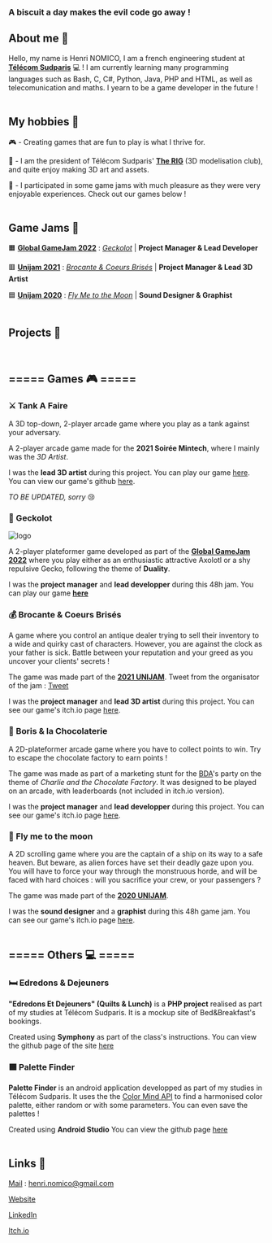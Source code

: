 ### A biscuit a day makes the evil code go away !

## About me 🍪

Hello, my name is Henri NOMICO, I am a french engineering student at <a href="https://www.telecom-sudparis.eu/">**Télécom Sudparis**</a> 💻 ! I am currently learning many programming languages such as Bash, C, C#, Python, Java, PHP and HTML, as well as telecomunication and maths. I yearn to be a game developer in the future !
<br>
<br>

## My hobbies 🍰

 🎮 - Creating games that are fun to play is what I thrive for.
 
 🧊 - I am the president of Télécom Sudparis' <a href="https://www.youtube.com/channel/UCT-08PN1bcBDCU1GrhAOTGw">**The RIG**</a> (3D modelisation club), and quite enjoy making 3D art and assets.
 
 🎲 - I participated in some game jams with much pleasure as they were very enjoyable experiences. Check out our games below !
<br>
<br>

## Game Jams 🧁

 🟧 <a href="https://globalgamejam.org/">**Global GameJam 2022**</a> : <a href="https://github.com/Hugo-Carbiener/Geckolot">*Geckolot*</a> | **Project Manager & Lead Developer**
 
 🟥 <a href="https://itch.io/jam/unijam2021">**Unijam 2021**</a> : <a href="https://biscuitprime.itch.io/brocante-coeurs-brises">*Brocante & Coeurs Brisés*</a> | **Project Manager & Lead 3D Artist**
 
 🟦 <a href="https://itch.io/jam/unijam2020">**Unijam 2020**</a> : <a href="https://senydesu.itch.io/fly-me-to-the-moon">*Fly Me to the Moon*</a> | **Sound Designer & Graphist**
<br>
<br>

## Projects 🥮
<br>

## ===== Games 🎮 =====

### ⚔️ Tank A Faire 

A 3D top-down, 2-player arcade game where you play as a tank against your adversary. 

A 2-player arcade game made for the **2021 Soirée Mintech**, where I mainly was the *3D Artist*. 

I was the **lead 3D artist** during this project. You can play our game <a href="">here</a>. You can view our game's github <a href="https://github.com/YelloowBlitz/TankAFaire">here</a>.

*TO BE UPDATED, sorry* 😢


### 🦎 Geckolot

![logo](https://user-images.githubusercontent.com/74375728/157636719-e784e7cd-ea56-473e-a393-a37fa64d5585.gif)

A 2-player plateformer game developed as part of the <a href="https://globalgamejam.org/">**Global GameJam 2022**</a> where you play either as an enthusiastic attractive Axolotl or a shy repulsive Gecko, following the theme of **Duality**.

I was the **project manager** and **lead developper** during this 48h jam. You can play our game <a href="https://mathieu-coutant.itch.io/geckolot">**here**</a>


### 💰 Brocante & Coeurs Brisés

A game where you control an antique dealer trying to sell their inventory to a wide and quirky cast of characters. However, you are against the clock as your father is sick. Battle between your reputation and your greed as you uncover your clients' secrets !

The game was made part of the <a href="https://www.ensiie.fr/unijam-2021/">**2021 UNIJAM**</a>. 
Tweet from the organisator of the jam : <a href="https://twitter.com/ENSIIE/status/1462783335479062534">Tweet</a>

I was the **project manager** and **lead 3D artist** during this project. You can see our game's itch.io page <a href="https://biscuitprime.itch.io/brocante-coeurs-brises">here</a>.


### 🍬 Boris & la Chocolaterie

A 2D-plateformer arcade game where you have to collect points to win. Try to escape the chocolate factory to earn points !

The game was made as part of a marketing stunt for the <a href="">BDA</a>'s party on the theme of _Charlie and the Chocolate Factory_. It was designed to be played on an arcade, with leaderboards (not included in itch.io version).

I was the **project manager** and **lead developper** during this project. You can see our game's itch.io page <a href="https://biscuitprime.itch.io/boris-la-chocolaterie">here</a>.


### 🌙 Fly me to the moon

A 2D scrolling game where you are the captain of a ship on its way to a safe heaven. But beware, as alien forces have set their deadly gaze upon you. You will have to force your way through the monstruous horde, and will be faced with hard choices : will you sacrifice your crew, or your passengers ?

The game was made part of the <a href="https://www.ensiie.fr/unijam-2020/">**2020 UNIJAM**</a>.

I was the **sound designer** and a **graphist** during this 48h game jam. You can see our game's itch.io page <a href="https://senydesu.itch.io/fly-me-to-the-moon">here</a>.
<br>
<br>

## ===== Others 💻 =====

### 🛏️ Edredons & Dejeuners

**"Edredons Et Dejeuners" (Quilts & Lunch)** is a **PHP project** realised as part of my studies at Télécom Sudparis. It is a mockup site of Bed&Breakfast's bookings.

Created using **Symphony** as part of the class's instructions.
You can view the github page of the site <a href="https://github.com/BiscuitPrime/Edredons-Et-Dejeuners">here</a> 


### 🟪 Palette Finder

**Palette Finder** is an android application developped as part of my studies in Télécom Sudparis. It uses the the <a href="http://colormind.io/api-access/">Color Mind API</a> to find a harmonised color palette, either random or with some parameters. You can even save the palettes !

Created using **Android Studio**
You can view the github page <a href="https://github.com/BiscuitPrime/Palette-Finder">here</a>
<br>
<br>

## Links 🥞

<u>Mail</u> : henri.nomico@gmail.com

<a href="https://biscuitprime.github.io/">Website</a>

<a href="https://www.linkedin.com/in/nomico-henri-131241202/">LinkedIn</a>

<a href="https://biscuitprime.itch.io/">Itch.io</a>

